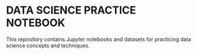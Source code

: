 # DATA SCIENCE PRACTICE NOTEBOOK
This repository contains Jupyter notebooks and datasets for practicing data science concepts and techniques.
